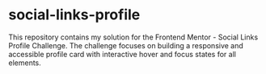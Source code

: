 # social-links-profile
This repository contains my solution for the Frontend Mentor - Social Links Profile Challenge. The challenge focuses on building a responsive and accessible profile card with interactive hover and focus states for all elements.
